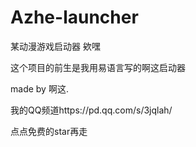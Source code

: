 # Azhe-launcher
某动漫游戏启动器
欸嘿

这个项目的前生是我用易语言写的啊这启动器

made by 啊这.

我的QQ频道https://pd.qq.com/s/3jqlah/

点点免费的star再走
